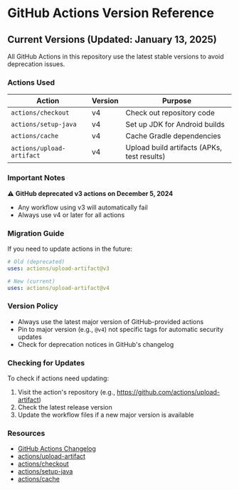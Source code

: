 # GitHub Actions Version Reference

## Current Versions (Updated: January 13, 2025)

All GitHub Actions in this repository use the latest stable versions to avoid deprecation issues.

### Actions Used

| Action | Version | Purpose |
|--------|---------|---------|
| `actions/checkout` | v4 | Check out repository code |
| `actions/setup-java` | v4 | Set up JDK for Android builds |
| `actions/cache` | v4 | Cache Gradle dependencies |
| `actions/upload-artifact` | v4 | Upload build artifacts (APKs, test results) |

### Important Notes

⚠️ **GitHub deprecated v3 actions on December 5, 2024**
- Any workflow using v3 will automatically fail
- Always use v4 or later for all actions

### Migration Guide

If you need to update actions in the future:

```yaml
# Old (deprecated)
uses: actions/upload-artifact@v3

# New (current)
uses: actions/upload-artifact@v4
```

### Version Policy

- Always use the latest major version of GitHub-provided actions
- Pin to major version (e.g., `@v4`) not specific tags for automatic security updates
- Check for deprecation notices in GitHub's changelog

### Checking for Updates

To check if actions need updating:
1. Visit the action's repository (e.g., https://github.com/actions/upload-artifact)
2. Check the latest release version
3. Update the workflow files if a new major version is available

### Resources

- [GitHub Actions Changelog](https://github.blog/changelog/label/actions/)
- [actions/upload-artifact](https://github.com/actions/upload-artifact)
- [actions/checkout](https://github.com/actions/checkout)
- [actions/setup-java](https://github.com/actions/setup-java)
- [actions/cache](https://github.com/actions/cache)